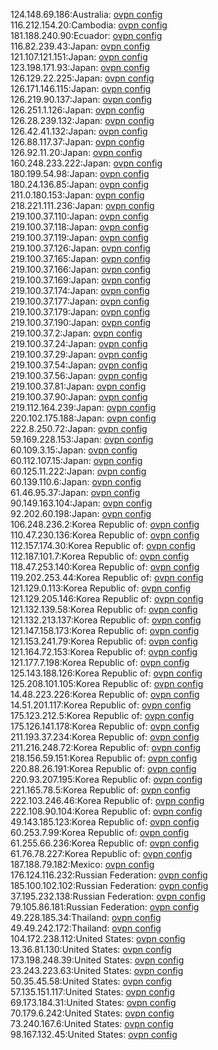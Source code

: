 124.148.69.186:Australia: [ovpn config](vpn/124_148_69_186.ovpn)  
116.212.154.20:Cambodia: [ovpn config](vpn/116_212_154_20.ovpn)  
181.188.240.90:Ecuador: [ovpn config](vpn/181_188_240_90.ovpn)  
116.82.239.43:Japan: [ovpn config](vpn/116_82_239_43.ovpn)  
121.107.121.151:Japan: [ovpn config](vpn/121_107_121_151.ovpn)  
123.198.171.93:Japan: [ovpn config](vpn/123_198_171_93.ovpn)  
126.129.22.225:Japan: [ovpn config](vpn/126_129_22_225.ovpn)  
126.171.146.115:Japan: [ovpn config](vpn/126_171_146_115.ovpn)  
126.219.90.137:Japan: [ovpn config](vpn/126_219_90_137.ovpn)  
126.251.1.126:Japan: [ovpn config](vpn/126_251_1_126.ovpn)  
126.28.239.132:Japan: [ovpn config](vpn/126_28_239_132.ovpn)  
126.42.41.132:Japan: [ovpn config](vpn/126_42_41_132.ovpn)  
126.88.117.37:Japan: [ovpn config](vpn/126_88_117_37.ovpn)  
126.92.11.20:Japan: [ovpn config](vpn/126_92_11_20.ovpn)  
160.248.233.222:Japan: [ovpn config](vpn/160_248_233_222.ovpn)  
180.199.54.98:Japan: [ovpn config](vpn/180_199_54_98.ovpn)  
180.24.136.85:Japan: [ovpn config](vpn/180_24_136_85.ovpn)  
211.0.180.153:Japan: [ovpn config](vpn/211_0_180_153.ovpn)  
218.221.111.236:Japan: [ovpn config](vpn/218_221_111_236.ovpn)  
219.100.37.110:Japan: [ovpn config](vpn/219_100_37_110.ovpn)  
219.100.37.118:Japan: [ovpn config](vpn/219_100_37_118.ovpn)  
219.100.37.119:Japan: [ovpn config](vpn/219_100_37_119.ovpn)  
219.100.37.126:Japan: [ovpn config](vpn/219_100_37_126.ovpn)  
219.100.37.165:Japan: [ovpn config](vpn/219_100_37_165.ovpn)  
219.100.37.166:Japan: [ovpn config](vpn/219_100_37_166.ovpn)  
219.100.37.169:Japan: [ovpn config](vpn/219_100_37_169.ovpn)  
219.100.37.174:Japan: [ovpn config](vpn/219_100_37_174.ovpn)  
219.100.37.177:Japan: [ovpn config](vpn/219_100_37_177.ovpn)  
219.100.37.179:Japan: [ovpn config](vpn/219_100_37_179.ovpn)  
219.100.37.190:Japan: [ovpn config](vpn/219_100_37_190.ovpn)  
219.100.37.2:Japan: [ovpn config](vpn/219_100_37_2.ovpn)  
219.100.37.24:Japan: [ovpn config](vpn/219_100_37_24.ovpn)  
219.100.37.29:Japan: [ovpn config](vpn/219_100_37_29.ovpn)  
219.100.37.54:Japan: [ovpn config](vpn/219_100_37_54.ovpn)  
219.100.37.56:Japan: [ovpn config](vpn/219_100_37_56.ovpn)  
219.100.37.81:Japan: [ovpn config](vpn/219_100_37_81.ovpn)  
219.100.37.90:Japan: [ovpn config](vpn/219_100_37_90.ovpn)  
219.112.164.239:Japan: [ovpn config](vpn/219_112_164_239.ovpn)  
220.102.175.188:Japan: [ovpn config](vpn/220_102_175_188.ovpn)  
222.8.250.72:Japan: [ovpn config](vpn/222_8_250_72.ovpn)  
59.169.228.153:Japan: [ovpn config](vpn/59_169_228_153.ovpn)  
60.109.3.15:Japan: [ovpn config](vpn/60_109_3_15.ovpn)  
60.112.107.15:Japan: [ovpn config](vpn/60_112_107_15.ovpn)  
60.125.11.222:Japan: [ovpn config](vpn/60_125_11_222.ovpn)  
60.139.110.6:Japan: [ovpn config](vpn/60_139_110_6.ovpn)  
61.46.95.37:Japan: [ovpn config](vpn/61_46_95_37.ovpn)  
90.149.163.104:Japan: [ovpn config](vpn/90_149_163_104.ovpn)  
92.202.60.198:Japan: [ovpn config](vpn/92_202_60_198.ovpn)  
106.248.236.2:Korea Republic of: [ovpn config](vpn/106_248_236_2.ovpn)  
110.47.230.136:Korea Republic of: [ovpn config](vpn/110_47_230_136.ovpn)  
112.157.174.30:Korea Republic of: [ovpn config](vpn/112_157_174_30.ovpn)  
112.187.101.7:Korea Republic of: [ovpn config](vpn/112_187_101_7.ovpn)  
118.47.253.140:Korea Republic of: [ovpn config](vpn/118_47_253_140.ovpn)  
119.202.253.44:Korea Republic of: [ovpn config](vpn/119_202_253_44.ovpn)  
121.129.0.113:Korea Republic of: [ovpn config](vpn/121_129_0_113.ovpn)  
121.129.205.146:Korea Republic of: [ovpn config](vpn/121_129_205_146.ovpn)  
121.132.139.58:Korea Republic of: [ovpn config](vpn/121_132_139_58.ovpn)  
121.132.213.137:Korea Republic of: [ovpn config](vpn/121_132_213_137.ovpn)  
121.147.158.173:Korea Republic of: [ovpn config](vpn/121_147_158_173.ovpn)  
121.153.241.79:Korea Republic of: [ovpn config](vpn/121_153_241_79.ovpn)  
121.164.72.153:Korea Republic of: [ovpn config](vpn/121_164_72_153.ovpn)  
121.177.7.198:Korea Republic of: [ovpn config](vpn/121_177_7_198.ovpn)  
125.143.188.126:Korea Republic of: [ovpn config](vpn/125_143_188_126.ovpn)  
125.208.101.105:Korea Republic of: [ovpn config](vpn/125_208_101_105.ovpn)  
14.48.223.226:Korea Republic of: [ovpn config](vpn/14_48_223_226.ovpn)  
14.51.201.117:Korea Republic of: [ovpn config](vpn/14_51_201_117.ovpn)  
175.123.212.5:Korea Republic of: [ovpn config](vpn/175_123_212_5.ovpn)  
175.126.141.178:Korea Republic of: [ovpn config](vpn/175_126_141_178.ovpn)  
211.193.37.234:Korea Republic of: [ovpn config](vpn/211_193_37_234.ovpn)  
211.216.248.72:Korea Republic of: [ovpn config](vpn/211_216_248_72.ovpn)  
218.156.59.151:Korea Republic of: [ovpn config](vpn/218_156_59_151.ovpn)  
220.88.26.191:Korea Republic of: [ovpn config](vpn/220_88_26_191.ovpn)  
220.93.207.195:Korea Republic of: [ovpn config](vpn/220_93_207_195.ovpn)  
221.165.78.5:Korea Republic of: [ovpn config](vpn/221_165_78_5.ovpn)  
222.103.246.46:Korea Republic of: [ovpn config](vpn/222_103_246_46.ovpn)  
222.108.90.104:Korea Republic of: [ovpn config](vpn/222_108_90_104.ovpn)  
49.143.185.123:Korea Republic of: [ovpn config](vpn/49_143_185_123.ovpn)  
60.253.7.99:Korea Republic of: [ovpn config](vpn/60_253_7_99.ovpn)  
61.255.66.236:Korea Republic of: [ovpn config](vpn/61_255_66_236.ovpn)  
61.76.78.227:Korea Republic of: [ovpn config](vpn/61_76_78_227.ovpn)  
187.188.79.182:Mexico: [ovpn config](vpn/187_188_79_182.ovpn)  
176.124.116.232:Russian Federation: [ovpn config](vpn/176_124_116_232.ovpn)  
185.100.102.102:Russian Federation: [ovpn config](vpn/185_100_102_102.ovpn)  
37.195.232.138:Russian Federation: [ovpn config](vpn/37_195_232_138.ovpn)  
79.105.86.181:Russian Federation: [ovpn config](vpn/79_105_86_181.ovpn)  
49.228.185.34:Thailand: [ovpn config](vpn/49_228_185_34.ovpn)  
49.49.242.172:Thailand: [ovpn config](vpn/49_49_242_172.ovpn)  
104.172.238.112:United States: [ovpn config](vpn/104_172_238_112.ovpn)  
13.36.81.130:United States: [ovpn config](vpn/13_36_81_130.ovpn)  
173.198.248.39:United States: [ovpn config](vpn/173_198_248_39.ovpn)  
23.243.223.63:United States: [ovpn config](vpn/23_243_223_63.ovpn)  
50.35.45.58:United States: [ovpn config](vpn/50_35_45_58.ovpn)  
57.135.151.117:United States: [ovpn config](vpn/57_135_151_117.ovpn)  
69.173.184.31:United States: [ovpn config](vpn/69_173_184_31.ovpn)  
70.179.6.242:United States: [ovpn config](vpn/70_179_6_242.ovpn)  
73.240.167.6:United States: [ovpn config](vpn/73_240_167_6.ovpn)  
98.167.132.45:United States: [ovpn config](vpn/98_167_132_45.ovpn)  

